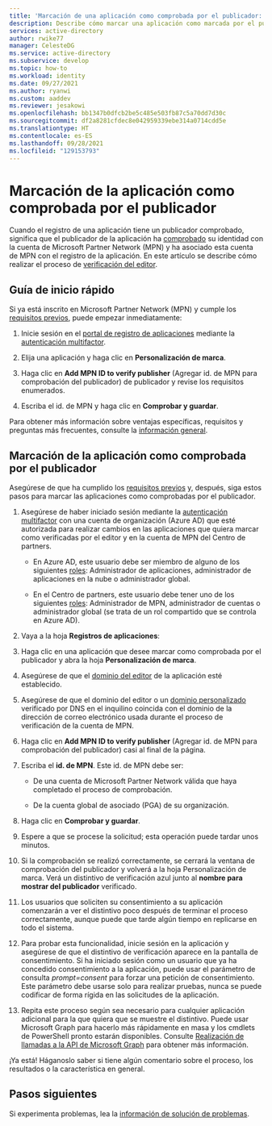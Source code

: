 ```yaml
---
title: 'Marcación de una aplicación como comprobada por el publicador: plataforma de identidad de Microsoft | Azure'
description: Describe cómo marcar una aplicación como marcada por el publicador. Cuando una aplicación está marcada como comprobada por el publicador, significa que el publicador ha comprobado su identidad con una cuenta de Microsoft Partner Network que ha completado el proceso de verificación y ha asociado esta cuenta de MPN con el registro de aplicación.
services: active-directory
author: rwike77
manager: CelesteDG
ms.service: active-directory
ms.subservice: develop
ms.topic: how-to
ms.workload: identity
ms.date: 09/27/2021
ms.author: ryanwi
ms.custom: aaddev
ms.reviewer: jesakowi
ms.openlocfilehash: bb1347b0dfcb2be5c485e503fb87c5a70dd7d30c
ms.sourcegitcommit: df2a8281cfdec8e042959339ebe314a0714cdd5e
ms.translationtype: HT
ms.contentlocale: es-ES
ms.lasthandoff: 09/28/2021
ms.locfileid: "129153793"
---
```

# <a name="mark-your-app-as-publisher-verified"></a>Marcación de la aplicación como comprobada por el publicador

Cuando el registro de una aplicación tiene un publicador comprobado, significa que el publicador de la aplicación ha [comprobado](/partner-center/verification-responses) su identidad con la cuenta de Microsoft Partner Network (MPN) y ha asociado esta cuenta de MPN con el registro de la aplicación. En este artículo se describe cómo realizar el proceso de [verificación del editor](publisher-verification-overview.md).

## <a name="quickstart"></a>Guía de inicio rápido
Si ya está inscrito en Microsoft Partner Network (MPN) y cumple los [requisitos previos](publisher-verification-overview.md#requirements), puede empezar inmediatamente: 

1. Inicie sesión en el [portal de registro de aplicaciones](https://aka.ms/PublisherVerificationPreview) mediante la [autenticación multifactor](../fundamentals/concept-fundamentals-mfa-get-started.md).

1. Elija una aplicación y haga clic en **Personalización de marca**. 

1. Haga clic en **Add MPN ID to verify publisher** (Agregar id. de MPN para comprobación del publicador) de publicador y revise los requisitos enumerados.

1. Escriba el id. de MPN y haga clic en **Comprobar y guardar**.

Para obtener más información sobre ventajas específicas, requisitos y preguntas más frecuentes, consulte la [información general](publisher-verification-overview.md).


## <a name="mark-your-app-as-publisher-verified"></a>Marcación de la aplicación como comprobada por el publicador
Asegúrese de que ha cumplido los [requisitos previos](publisher-verification-overview.md#requirements) y, después, siga estos pasos para marcar las aplicaciones como comprobadas por el publicador.  

1. Asegúrese de haber iniciado sesión mediante la [autenticación multifactor](../fundamentals/concept-fundamentals-mfa-get-started.md) con una cuenta de organización (Azure AD) que esté autorizada para realizar cambios en las aplicaciones que quiera marcar como verificadas por el editor y en la cuenta de MPN del Centro de partners.

    - En Azure AD, este usuario debe ser miembro de alguno de los siguientes [roles](../roles/permissions-reference.md): Administrador de aplicaciones, administrador de aplicaciones en la nube o administrador global. 

    - En el Centro de partners, este usuario debe tener uno de los siguientes [roles](/partner-center/permissions-overview): Administrador de MPN, administrador de cuentas o administrador global (se trata de un rol compartido que se controla en Azure AD). 

1. Vaya a la hoja **Registros de aplicaciones**:  

1. Haga clic en una aplicación que desee marcar como comprobada por el publicador y abra la hoja **Personalización de marca**. 

1. Asegúrese de que el [dominio del editor](howto-configure-publisher-domain.md) de la aplicación esté establecido. 

1. Asegúrese de que el dominio del editor o un [dominio personalizado](../fundamentals/add-custom-domain.md) verificado por DNS en el inquilino coincida con el dominio de la dirección de correo electrónico usada durante el proceso de verificación de la cuenta de MPN.

1. Haga clic en **Add MPN ID to verify publisher** (Agregar id. de MPN para comprobación del publicador) casi al final de la página. 

1. Escriba el **id. de MPN**. Este id. de MPN debe ser: 

    - De una cuenta de Microsoft Partner Network válida que haya completado el proceso de comprobación.  

    - De la cuenta global de asociado (PGA) de su organización. 

1. Haga clic en **Comprobar y guardar**. 

1. Espere a que se procese la solicitud; esta operación puede tardar unos minutos. 

1. Si la comprobación se realizó correctamente, se cerrará la ventana de comprobación del publicador y volverá a la hoja Personalización de marca. Verá un distintivo de verificación azul junto al **nombre para mostrar del publicador** verificado. 

1. Los usuarios que soliciten su consentimiento a su aplicación comenzarán a ver el distintivo poco después de terminar el proceso correctamente, aunque puede que tarde algún tiempo en replicarse en todo el sistema. 

1. Para probar esta funcionalidad, inicie sesión en la aplicación y asegúrese de que el distintivo de verificación aparece en la pantalla de consentimiento. Si ha iniciado sesión como un usuario que ya ha concedido consentimiento a la aplicación, puede usar el parámetro de consulta *prompt=consent* para forzar una petición de consentimiento. Este parámetro debe usarse solo para realizar pruebas, nunca se puede codificar de forma rígida en las solicitudes de la aplicación.

1. Repita este proceso según sea necesario para cualquier aplicación adicional para la que quiera que se muestre el distintivo. Puede usar Microsoft Graph para hacerlo más rápidamente en masa y los cmdlets de PowerShell pronto estarán disponibles. Consulte [Realización de llamadas a la API de Microsoft Graph](troubleshoot-publisher-verification.md#making-microsoft-graph-api-calls) para obtener más información. 

¡Ya está! Háganoslo saber si tiene algún comentario sobre el proceso, los resultados o la característica en general. 

## <a name="next-steps"></a>Pasos siguientes
Si experimenta problemas, lea la [información de solución de problemas](troubleshoot-publisher-verification.md).
